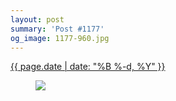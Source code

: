 ```yaml
---
layout: post
summary: 'Post #1177'
og_image: 1177-960.jpg
---
```


<div class="post">
 <time>
  <a href="/1177">
   {{ page.date | date: "%B %-d, %Y" }}
  </a>
 </time>
 <a href="/1177">
  <figure data-taken="7/2/2020">
   <img sizes="(min-width: 700px) 50vw, calc(100vw - 2rem)" src="{{ site.assets_url }}/1177-480.jpg" srcset="{{ site.assets_url }}/1177-240.jpg 240w, {{ site.assets_url }}/1177-480.jpg 480w, {{ site.assets_url }}/1177-720.jpg 720w, {{ site.assets_url }}/1177-960.jpg 960w"/>
  </figure>
 </a>
</div>
